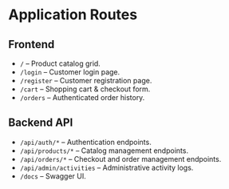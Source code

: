 # Application Routes

## Frontend
- `/` – Product catalog grid.
- `/login` – Customer login page.
- `/register` – Customer registration page.
- `/cart` – Shopping cart & checkout form.
- `/orders` – Authenticated order history.

## Backend API
- `/api/auth/*` – Authentication endpoints.
- `/api/products/*` – Catalog management endpoints.
- `/api/orders/*` – Checkout and order management endpoints.
- `/api/admin/activities` – Administrative activity logs.
- `/docs` – Swagger UI.
